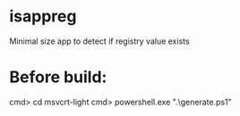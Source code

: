 # isappreg
Minimal size app to detect if registry value exists

# Before build:
cmd> cd msvcrt-light
cmd> powershell.exe ".\generate.ps1"
